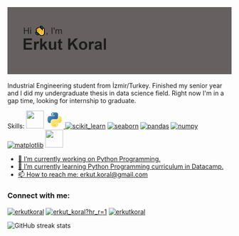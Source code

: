 ![](https://raw.githubusercontent.com/erkutkoral/erkutkoral/main/header.png)

Industrial Engineering student from İzmir/Turkey. 
Finished my senior year and I did my undergraduate thesis in data science field. Right now I'm in a gap time, looking for internship to graduate.

Skills: </a> <a href="https://learn.microsoft.com/en-us/office/vba/library-reference/concepts/getting-started-with-vba-in-office" target="_blank" rel="noreferrer"> <img src="https://upload.wikimedia.org/wikipedia/commons/3/34/Microsoft_Office_Excel_%282019%E2%80%93present%29.svg" width="40" height="40"/></a> <a href="https://www.python.org" target="_blank" rel="noreferrer"> <img src="https://raw.githubusercontent.com/devicons/devicon/master/icons/python/python-original.svg" alt="python" width="40" height="40"/> </a> <a href="https://scikit-learn.org/" target="_blank" rel="noreferrer"> <img src="https://upload.wikimedia.org/wikipedia/commons/0/05/Scikit_learn_logo_small.svg" alt="scikit_learn" width="40" height="40"/></a> <a href="https://seaborn.pydata.org/" target="_blank" rel="noreferrer"> <img src="https://seaborn.pydata.org/_images/logo-mark-lightbg.svg" alt="seaborn" width="40" height="40"/></a> <a href="https://pandas.pydata.org/" target="_blank" rel="noreferrer"> <img src="https://upload.wikimedia.org/wikipedia/commons/e/ed/Pandas_logo.svg" alt="pandas" width="40" height="40"/></a> <a href="https://numpy.org/" target="_blank" rel="noreferrer"> <img src="https://upload.wikimedia.org/wikipedia/commons/3/31/NumPy_logo_2020.svg" alt="numpy" width="40" height="40"/></a> <a href="https://matplotlib.org/stable/index.html" target="_blank" rel="noreferrer"> <img src="https://upload.wikimedia.org/wikipedia/commons/8/84/Matplotlib_icon.svg" alt="matplotlib" width="40" height="40"/></a> <a href="https://pypi.org/" target="_blank" rel="noreferrer"> </a> <a href="https://pypi.org/" target="_blank" rel="noreferrer"> <img src="https://dbdb.io/media/logos/ibm-db2-vertical.svg" width="40" height="40"/>
  
  
- 🔭 I’m currently working on Python Programming. 
- 🌱 I’m currently learning Python Programming curriculum in Datacamp. 
- 📫 How to reach me: erkut.koral@gmail.com 


<h3 align="left">Connect with me:</h3>
<p align="left">
<a href="https://linkedin.com/in/erkutkoral" target="blank"><img align="center" src="https://raw.githubusercontent.com/rahuldkjain/github-profile-readme-generator/master/src/images/icons/Social/linked-in-alt.svg" alt="erkutkoral" height="30" width="40" /></a>
<a href="https://www.hackerrank.com/erkut_koral?hr_r=1" target="blank"><img align="center" src="https://raw.githubusercontent.com/rahuldkjain/github-profile-readme-generator/master/src/images/icons/Social/hackerrank.svg" alt="erkut_koral?hr_r=1" height="30" width="40" /></a>
<a href="https://www.leetcode.com/erkutkoral" target="blank"><img align="center" src="https://raw.githubusercontent.com/rahuldkjain/github-profile-readme-generator/master/src/images/icons/Social/leet-code.svg" alt="erkutkoral" height="30" width="40" /></a>
</p>

![GitHub streak stats](https://streak-stats.demolab.com/?user=erkutkoral)  

